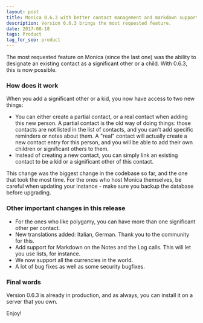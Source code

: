 ```yaml
---
layout: post
title: Monica 0.6.3 with better contact management and markdown support
description: Version 0.6.3 brings the most requested feature.
date: 2017-08-18
tags: Product
tag_for_seo: product
---
```


The most requested feature on Monica (since the last one) was the ability to
designate an existing contact as a significant other or a child. With 0.6.3,
this is now possible.

### How does it work

When you add a significant other or a kid, you now have access to two new
things:
* You can either create a partial contact, or a real contact when adding this
new person. A partial contact is the old way of doing things: those contacts
are not listed in the list of contacts, and you can't add specific reminders or
notes about them. A "real" contact will actually create a new contact entry for
this person, and you will be able to add their own children or significant
others to them.
* Instead of creating a new contact, you can simply link an existing contact to
be a kid or a significant other of this contact.

This change was the biggest change in the codebase so far, and the one that
took the most time. For the ones who host Monica themselves, be careful when
updating your instance - make sure you backup the database before upgrading.

### Other important changes in this release

* For the ones who like polygamy, you can have more than one significant other
per contact.
* New translations added: Italian, German. Thank you to the community for this.
* Add support for Markdown on the Notes and the Log calls. This will let you
use lists, for instance.
* We now support all the currencies in the world.
* A lot of bug fixes as well as some security bugfixes.

### Final words

Version 0.6.3 is already in production, and as always, you can install it on a
server that you own.

Enjoy!
